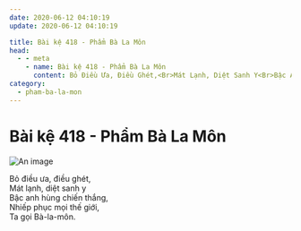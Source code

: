 ```yaml
---
date: 2020-06-12 04:10:19
update: 2020-06-12 04:10:19

title: Bài kệ 418 - Phẩm Bà La Môn
head:
  - - meta
    - name: Bài kệ 418 - Phẩm Bà La Môn
      content: Bỏ Điều Ưa, Điều Ghét,<Br>Mát Lạnh, Diệt Sanh Y<Br>Bậc Anh Hùng Chiến Thắng,<Br>Nhiếp Phục Mọi Thế Giới,<Br>Ta Gọi Bà-La-Môn.<Br>
category:
  - pham-ba-la-mon
---
```


# Bài kệ 418 - Phẩm Bà La Môn

![An image](/img/pham-ba-la-mon/pham-ba-la-mon-418.jpg)

Bỏ điều ưa, điều ghét,<br>Mát lạnh, diệt sanh y<br>Bậc anh hùng chiến thắng,<br>Nhiếp phục mọi thế giới,<br>Ta gọi Bà-la-môn.<br>
